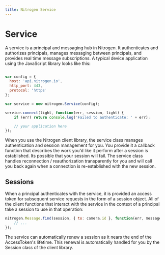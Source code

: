 ```yaml
---
title: Nitrogen Service
---
```


# Service

A service is a principal and messaging hub in Nitrogen. It authenticates and authorizes principals, manages messaging between principals, and provides real time message subscriptions. A typical device application using the JavaScript library looks like this:

```javascript

var config = {
  host: 'api.nitrogen.io',
  http_port: 443,
  protocol: 'https'  
};

var service = new nitrogen.Service(config);

service.connect(light, function(err, session, light) {
    if (err) return console.log('Failed to authenticate: ' + err);

    // your application here
});
```

When you use the Nitrogen client library, the service class manages authentication and session management for you. You provide it a callback function that describes the work you'd like it perform after a session is established.  Its possible that your session will fail.  The service class handles reconnection / reauthorization transparently for you and will call you back again when a connection is re-established with the new session.

## Sessions

When a principal authenticates with the service, it is provided an access token for subsequent service requests in the form of a session object. All of the client functions that interact with the service in the context of a principal take a session to use in that operation:

```javascript
nitrogen.Message.find(session, { to: camera.id }, function(err, messages) {
    // ...
});
```

The service can automatically renew a session as it nears the end of the AccessToken's lifetime. This renewal is automatically handled for you by the Session class of the client library.